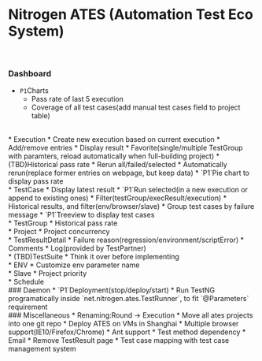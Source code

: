 # Nitrogen ATES (Automation Test Eco System)
<br/>

### Dashboard
* `P1`Charts
  * Pass rate of last 5 execution
  * Coverage of all test cases(add manual test cases field to project table)
<br/>
* Execution
  * Create new execution based on current execution
  * Add/remove entries
  * Display result
  * Favorite(single/multiple TestGroup with paramters, reload automatically when full-building project)
    * (TBD)Historical pass rate
  * Rerun all/failed/selected
  * Automatically rerun(replace former entries on webpage, but keep data)
  * `P1`Pie chart to display pass rate
<br/>
* TestCase
  * Display latest result
  * `P1`Run selected(in a new execution or append to existing ones)
  * Filter(testGroup/execResult/execution)
  * Historical results, and filter(env/browser/slave)
  * Group test cases by failure message
  * `P1`Treeview to display test cases
<br/>
* TestGroup
  * Historical pass rate
<br/>
* Project
  * Project concurrency
<br/>
* TestResultDetail
  * Failure reason(regression/environment/scriptError)
  * Comments
  * Log(provided by TestPartner)
<br/>
* (TBD)TestSuite
  * Think it over before implementing
<br/>
* ENV
  * Customize env parameter name
<br/>
* Slave
  * Project priority
<br/>
* Schedule
<br/>
### Daemon
* `P1`Deployment(stop/deploy/start)
* Run TestNG programatically inside `net.nitrogen.ates.TestRunner`, to fit `@Parameters` requirement
<br/>
### Miscellaneous
* Renaming:Round -> Execution
* Move all ates projects into one git repo
* Deploy ATES on VMs in Shanghai
* Multiple browser support(IE10/Firefox/Chrome)
* Ant support
* Test method dependency
* Email
* Remove TestResult page
* Test case mapping with test case management system